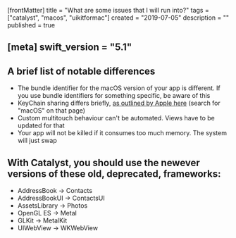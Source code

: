 [frontMatter]
title = "What are some issues that I will run into?"
tags = ["catalyst", "macos", "uikitformac"]
created = "2019-07-05"
description = ""
published = true

[meta]
swift_version = "5.1"
---

## A brief list of notable differences

- The bundle identifier for the macOS version of your app is different. If you use bundle identifiers for something specific, be aware of this
- KeyChain sharing differs briefly, [as outlined by Apple here](https://developer.apple.com/documentation/security/keychain_services/keychain_items/sharing_access_to_keychain_items_among_a_collection_of_apps) (search for "macOS" on that page)
- Custom multitouch behaviour can't be automated. Views have to be updated for that
- Your app will not be killed if it consumes too much memory. The system will just swap

## With Catalyst, you should use the newever versions of these old, deprecated, frameworks:

- AddressBook -> Contacts
- AddressBookUI -> ContactsUI
- AssetsLibrary -> Photos
- OpenGL ES -> Metal
- GLKit -> MetalKit
- UIWebView -> WKWebView
